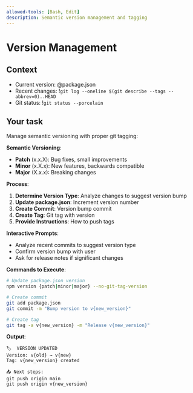 ```yaml
---
allowed-tools: [Bash, Edit]
description: Semantic version management and tagging
---
```


# Version Management

## Context
- Current version: @package.json
- Recent changes: !`git log --oneline $(git describe --tags --abbrev=0)..HEAD`
- Git status: !`git status --porcelain`

## Your task
Manage semantic versioning with proper git tagging:

**Semantic Versioning**:
- **Patch** (x.x.X): Bug fixes, small improvements
- **Minor** (x.X.x): New features, backwards compatible
- **Major** (X.x.x): Breaking changes

**Process**:
1. **Determine Version Type**: Analyze changes to suggest version bump
2. **Update package.json**: Increment version number
3. **Create Commit**: Version bump commit
4. **Create Tag**: Git tag with version
5. **Provide Instructions**: How to push tags

**Interactive Prompts**:
- Analyze recent commits to suggest version type
- Confirm version bump with user
- Ask for release notes if significant changes

**Commands to Execute**:
```bash
# Update package.json version
npm version {patch|minor|major} --no-git-tag-version

# Create commit
git add package.json
git commit -m "Bump version to v{new_version}"

# Create tag
git tag -a v{new_version} -m "Release v{new_version}"
```

**Output**:
```
🏷️  VERSION UPDATED
Version: v{old} → v{new}
Tag: v{new_version} created

📤 Next steps:
git push origin main
git push origin v{new_version}
```